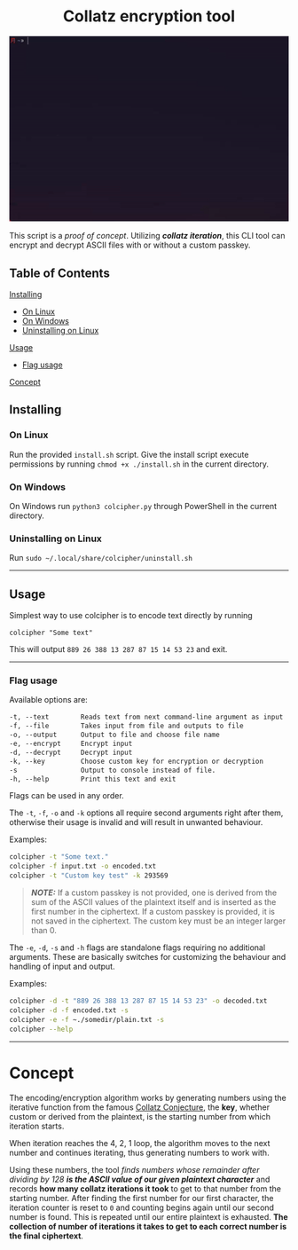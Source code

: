<h1 align="center">Collatz encryption tool</h1>

<p align="center">
  <img src="./collatz.gif" alt="animated" />
</p>

This script is a *proof of concept*. Utilizing _**collatz iteration**_, this CLI tool can encrypt and decrypt ASCII files with or without a custom passkey.

## Table of Contents

[Installing](#installing)
* [On Linux](#on-linux)
* [On Windows](#on-windows)
* [Uninstalling on Linux](#uninstalling-on-linux)

[Usage](#usage)
* [Flag usage](#flag-usage)

[Concept](#concept)
## Installing

### On Linux

Run the provided `install.sh` script. Give the install script execute permissions by running `chmod +x ./install.sh` in the current directory.

### On Windows

On Windows run `python3 colcipher.py` through PowerShell in the current directory.

### Uninstalling on Linux

Run `sudo ~/.local/share/colcipher/uninstall.sh`

-----

## Usage

Simplest way to use colcipher is to encode text directly by running
```
colcipher "Some text"
```
This will output `889 26 388 13 287 87 15 14 53 23` and exit.

-----

### Flag usage

Available options are:
```text
-t, --text        Reads text from next command-line argument as input
-f, --file        Takes input from file and outputs to file
-o, --output      Output to file and choose file name
-e, --encrypt     Encrypt input
-d, --decrypt     Decrypt input
-k, --key         Choose custom key for encryption or decryption
-s                Output to console instead of file.
-h, --help        Print this text and exit
```

Flags can be used in any order.

The `-t`, `-f`, `-o` and `-k` options all require second arguments right after them, otherwise their usage is invalid and will result in unwanted behaviour.

Examples:

```bash
colcipher -t "Some text."
colcipher -f input.txt -o encoded.txt
colcipher -t "Custom key test" -k 293569
``` 

> **_NOTE:_**
If a custom passkey is not provided, one is derived from the sum of the ASCII values of the plaintext itself and is inserted as the first number in the ciphertext.
If a custom passkey is provided, it is not saved in the ciphertext.
The custom key must be an integer larger than 0. 

The `-e`, `-d`, `-s` and `-h` flags are standalone flags requiring no additional arguments. These are basically switches for customizing the behaviour and handling of input and output.

Examples:

```bash
colcipher -d -t "889 26 388 13 287 87 15 14 53 23" -o decoded.txt
colcipher -d -f encoded.txt -s
colcipher -e -f ~./somedir/plain.txt -s
colcipher --help
```

-----

# Concept

The encoding/encryption algorithm works by generating numbers using the iterative function from the famous [Collatz Conjecture](https://en.wikipedia.org/wiki/Collatz_conjecture), the **key**, whether custom or derived from the plaintext, is the starting number from which iteration starts. 

When iteration reaches the 4, 2, 1 loop, the algorithm moves to the next number and continues iterating, thus generating numbers to work with.

Using these numbers, the tool *finds numbers whose remainder after dividing by 128* ***is the ASCII value of our given plaintext character*** and records **how many collatz iterations it took** to get to that number from the starting number. After finding the first number for our first character, the iteration counter is reset to `0` and counting begins again until our second number is found. This is repeated until our entire plaintext is exhausted. **The collection of number of iterations it takes to get to each correct number is the final ciphertext**. 

